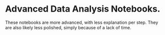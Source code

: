 # Advanced Data Analysis Notebooks.

These notebooks are more advanced, with less explanation per step. They are also likely less polished, simply because of a lack of time.